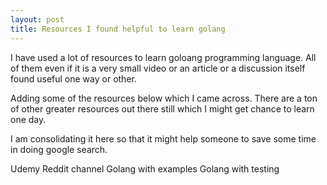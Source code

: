 ```yaml
---
layout: post
title: Resources I found helpful to learn golang
---
```


I have used a lot of resources to learn goloang programming language. All of them even if it is a very small video or an article or a discussion itself found useful one way or other.

Adding some of the resources below which I came across. There are a ton of other greater resources out there still which I might get chance to learn one day.

I am consolidating it here so that it might help someone to save some time in doing google search.


Udemy
Reddit channel
Golang with examples
Golang with testing
